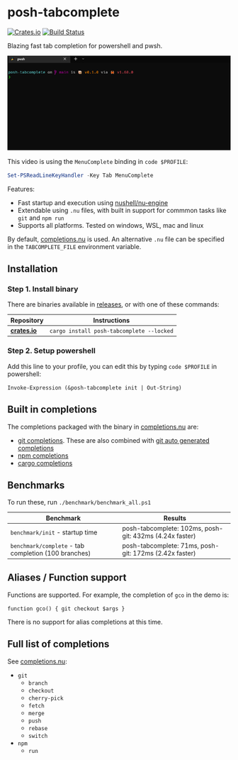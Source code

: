# posh-tabcomplete
[![Crates.io](https://img.shields.io/crates/v/posh-tabcomplete.svg)](https://crates.io/crates/posh-tabcomplete)
[![Build Status](https://github.com/domsleee/posh-tabcomplete/actions/workflows/ci.yml/badge.svg)](https://github.com/domsleee/posh-tabcomplete/actions/workflows/ci.yml)

Blazing fast tab completion for powershell and pwsh.

![demo](media/demo.gif)

This video is using the `MenuComplete` binding in  `code $PROFILE`:

```powershell
Set-PSReadLineKeyHandler -Key Tab MenuComplete
```

Features:
* Fast startup and execution using [nushell/nu-engine](https://crates.io/crates/nu-engine)
* Extendable using `.nu` files, with built in support for commmon tasks like `git` and `npm run`
* Supports all platforms. Tested on windows, WSL, mac and linux

By default, [completions.nu](./resource/completions.nu) is used. An alternative `.nu` file can be specified in the `TABCOMPLETE_FILE` environment variable.

## Installation

### Step 1. Install binary

There are binaries available in [releases](https://github.com/domsleee/posh-tabcomplete/releases), or with one of these commands:

| Repository      | Instructions                              |
| --------------- | ----------------------------------------- |
| **[crates.io]** | `cargo install posh-tabcomplete --locked` |


### Step 2. Setup powershell

Add this line to your profile, you can edit this by typing `code $PROFILE` in powershell:
```pwsh
Invoke-Expression (&posh-tabcomplete init | Out-String)
```

[crates.io]: https://crates.io/crates/posh-tabcomplete

## Built in completions
The completions packaged with the binary in [completions.nu](./resource/completions.nu) are:
* [git completions](https://github.com/nushell/nu_scripts/blob/main/custom-completions/git/git-completions.nu). These are also combined with [git auto generated completions](https://github.com/nushell/nu_scripts/blob/main/custom-completions/auto-generate/completions/git.nu)
* [npm completions](https://github.com/nushell/nu_scripts/blob/main/custom-completions/npm/npm-completions.nu)
* [cargo completions](https://github.com/nushell/nu_scripts/blob/main/custom-completions/cargo/cargo-completions.nu)

## Benchmarks
To run these, run `./benchmark/benchmark_all.ps1`

| Benchmark                                            | Results                                                 |
| ---------------------------------------------------- | ------------------------------------------------------- |
| `benchmark/init` - startup time                      | posh-tabcomplete: 102ms, posh-git: 432ms (4.24x faster) |
| `benchmark/complete` - tab completion (100 branches) | posh-tabcomplete: 71ms, posh-git: 172ms (2.42x faster)  |

## Aliases / Function support
Functions are supported. For example, the completion of `gco` in the demo is:
```pwsh
function gco() { git checkout $args }
```

There is no support for alias completions at this time.

## Full list of completions

See [completions.nu](./resource/completions.nu):

* `git`
  * `branch`
  * `checkout`
  * `cherry-pick`
  * `fetch`
  * `merge`
  * `push`
  * `rebase`
  * `switch`
* `npm`
  * `run`